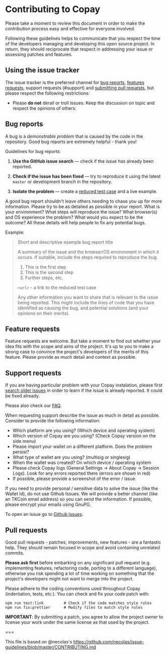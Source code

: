 # Contributing to Copay

Please take a moment to review this document in order to make the contribution
process easy and effective for everyone involved.

Following these guidelines helps to communicate that you respect the time of
the developers managing and developing this open source project. In return,
they should reciprocate that respect in addressing your issue or assessing
patches and features.

## Using the issue tracker

The issue tracker is the preferred channel for [bug reports](#bugs),
[features requests](#features), support requests (#support) and [submitting pull
requests](#pull-requests), but please respect the following restrictions:

- Please **do not** derail or troll issues. Keep the discussion on topic and
  respect the opinions of others.

<a name="bugs"></a>

## Bug reports

A bug is a _demonstrable problem_ that is caused by the code in the repository.
Good bug reports are extremely helpful - thank you!

Guidelines for bug reports:

1.  **Use the GitHub issue search** &mdash; check if the issue has already been
    reported.

2.  **Check if the issue has been fixed** &mdash; try to reproduce it using the
    latest `master` or development branch in the repository.

3.  **Isolate the problem** &mdash; create a [reduced test
    case](http://css-tricks.com/reduced-test-cases/) and a live example.

A good bug report shouldn't leave others needing to chase you up for more
information. Please try to be as detailed as possible in your report. What is
your environment? What steps will reproduce the issue? What browser(s) and OS
experience the problem? What would you expect to be the outcome? All these
details will help people to fix any potential bugs.

Example:

> Short and descriptive example bug report title
>
> A summary of the issue and the browser/OS environment in which it occurs. If
> suitable, include the steps required to reproduce the bug.
>
> 1.  This is the first step
> 2.  This is the second step
> 3.  Further steps, etc.
>
> `<url>` - a link to the reduced test case
>
> Any other information you want to share that is relevant to the issue being
> reported. This might include the lines of code that you have identified as
> causing the bug, and potential solutions (and your opinions on their
> merits).

<a name="features"></a>

## Feature requests

Feature requests are welcome. But take a moment to find out whether your idea
fits with the scope and aims of the project. It's up to _you_ to make a strong
case to convince the project's developers of the merits of this feature. Please
provide as much detail and context as possible.

<a name="support"></a>

## Support requests

If you are having particular problem with your Copay instalation, please first [search older
issues](https://github.com/tkcoin/copay/issues) in order to learn if the issue is already reported. It could be fixed already.

Please also check our [FAQ](https://github.com/tkcoin/copay/wiki/COPAY---FAQ).

When requesting support describe the issue as much in detail as possible. Consider to
provide the following information:

- Which platform are you using? (Which device and operating system)
- Which version of Copay are you using? (Check Copay version on the side menu)
- Please import your wallet on a different platform. Does the problem persist?
- What type of wallet are you using? (multisig or singlesig)
- When the wallet was created? On which device / operating system
- Please check Copay logs (General Settings -> About Copay -> Session Logs). Look for
  any errors reported there (errors are shown in red)
- If possible, please provide a screenshot of the error / issue.

If you need to provide personal / sensitive data to solve the issue (like the Wallet Id), do not use Github Issues.
We will provide a better channel (like an TKCoin email address) so you can send the information. If possible, please
encrypt your emails using GnuPG.

To open an issue go to [Github Issues](https://github.com/tkcoin/copay/issues).

<a name="pull-requests"></a>

## Pull requests

Good pull requests - patches, improvements, new features - are a fantastic
help. They should remain focused in scope and avoid containing unrelated
commits.

**Please ask first** before embarking on any significant pull request (e.g.
implementing features, refactoring code, porting to a different language),
otherwise you risk spending a lot of time working on something that the
project's developers might not want to merge into the project.

Please adhere to the coding conventions used throughout Copay (indentation, tests, etc.). You can
check and fix your code patch with:

```
npm run test:link         # Check if the code matches style rules
npm run fix:prettier      # Modify files to match style rules
```

**IMPORTANT**: By submitting a patch, you agree to allow the project owner to
license your work under the same license as that used by the project.

===

This file is based on @necolas's https://github.com/necolas/issue-guidelines/blob/master/CONTRIBUTING.md
